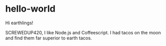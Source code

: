 # hello-world

Hi earthlings!

SCREWEDUP420, I like Node.js and Coffeescript.
I had tacos on the moon and find them far superior to earth tacos.
